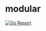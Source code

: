 # modular

[![Go Report](https://yrk6nexjmsi2nf4tredyu7n2vi0ggwms.lambda-url.us-east-1.on.aws/mlctrez/modular?update)](https://goreportcard.com/report/github.com/mlctrez/modular)

